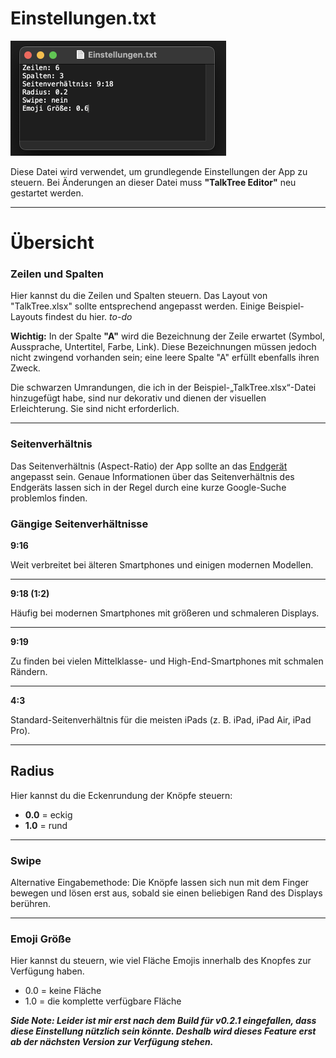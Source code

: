 # Einstellungen.txt

   <img src="./preview_settings.png" alt="preview_settings" width="345" height="184">

Diese Datei wird verwendet, um grundlegende Einstellungen der App zu steuern. Bei Änderungen an dieser Datei muss **"TalkTree Editor"** neu gestartet werden.

---

# Übersicht

### Zeilen und Spalten

Hier kannst du die Zeilen und Spalten steuern. Das Layout von "TalkTree.xlsx" sollte entsprechend angepasst werden. Einige Beispiel-Layouts findest du hier. _to-do_

**Wichtig:** In der Spalte **"A"** wird die Bezeichnung der Zeile erwartet (Symbol, Aussprache, Untertitel, Farbe, Link). Diese Bezeichnungen müssen jedoch nicht zwingend vorhanden sein; eine leere Spalte "A" erfüllt ebenfalls ihren Zweck.

Die schwarzen Umrandungen, die ich in der Beispiel-„TalkTree.xlsx“-Datei hinzugefügt habe, sind nur dekorativ und dienen der visuellen Erleichterung. Sie sind nicht erforderlich.

---

### Seitenverhältnis

Das Seitenverhältnis (Aspect-Ratio) der App sollte an das [Endgerät](https://github.com/c-smo/TalkTree-App) angepasst sein. Genaue Informationen über das Seitenverhältnis des Endgeräts lassen sich in der Regel durch eine kurze Google-Suche problemlos finden.

### Gängige Seitenverhältnisse

**9:16**

Weit verbreitet bei älteren Smartphones und einigen modernen Modellen.

---

**9:18 (1:2)**

Häufig bei modernen Smartphones mit größeren und schmaleren Displays.

---

**9:19**

Zu finden bei vielen Mittelklasse- und High-End-Smartphones mit schmalen Rändern.

---

**4:3**

Standard-Seitenverhältnis für die meisten iPads (z. B. iPad, iPad Air, iPad Pro).

---

## Radius

Hier kannst du die Eckenrundung der Knöpfe steuern:

- **0.0** = eckig
- **1.0** = rund

---

### Swipe

Alternative Eingabemethode: Die Knöpfe lassen sich nun mit dem Finger bewegen und lösen erst aus, sobald sie einen beliebigen Rand des Displays berühren.

---

### Emoji Größe

Hier kannst du steuern, wie viel Fläche Emojis innerhalb des Knopfes zur Verfügung haben.

- 0.0 = keine Fläche
- 1.0 = die komplette verfügbare Fläche

**_Side Note: Leider ist mir erst nach dem Build für v0.2.1 eingefallen, dass diese Einstellung nützlich sein könnte. Deshalb wird dieses Feature erst ab der nächsten Version zur Verfügung stehen._**
